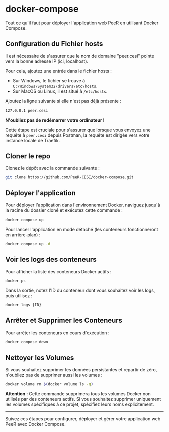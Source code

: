 # docker-compose
Tout ce qu'il faut pour déployer l'application web PeeR en utilisant Docker Compose.


## Configuration du Fichier hosts

Il est nécessaire de s'assurer que le nom de domaine "peer.cesi" pointe vers la bonne adresse IP (ici, localhost).

Pour cela, ajoutez une entrée dans le fichier hosts :

- Sur Windows, le fichier se trouve à `C:\Windows\System32\drivers\etc\hosts`.
- Sur MacOS ou Linux, il est situé à `/etc/hosts`.

Ajoutez la ligne suivante si elle n'est pas déjà présente :

```bash
127.0.0.1 peer.cesi
```

**N'oubliez pas de redémarrer votre ordinateur !**

Cette étape est cruciale pour s'assurer que lorsque vous envoyez une requête à `peer.cesi` depuis Postman, la requête est dirigée vers votre instance locale de Traefik.


## Cloner le repo

Clonez le dépôt avec la commande suivante :

```bash
git clone https://github.com/PeeR-CESI/docker-compose.git
```



## Déployer l'application

Pour déployer l'application dans l'environnement Docker, naviguez jusqu'à la racine du dossier cloné et exécutez cette commande :

```bash
docker compose up
```


Pour lancer l'application en mode détaché (les conteneurs fonctionneront en arrière-plan) :

```bash
docker compose up -d
```



## Voir les logs des conteneurs

Pour afficher la liste des conteneurs Docker actifs :

```bash
docker ps
```

Dans la sortie, notez l'ID du conteneur dont vous souhaitez voir les logs, puis utilisez :

```bash
docker logs {ID}
```


## Arrêter et Supprimer les Conteneurs

Pour arrêter les conteneurs en cours d'exécution :

```bash
docker compose down
```


## Nettoyer les Volumes

Si vous souhaitez supprimer les données persistantes et repartir de zéro, n'oubliez pas de supprimer aussi les volumes :

```bash
docker volume rm $(docker volume ls -q)
```


**Attention :** Cette commande supprimera tous les volumes Docker non utilisés par des conteneurs actifs. Si vous souhaitez supprimer uniquement les volumes spécifiques à ce projet, spécifiez leurs noms explicitement.

---

Suivez ces étapes pour configurer, déployer et gérer votre application web PeeR avec Docker Compose.
